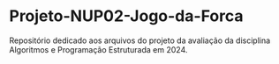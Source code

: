 # Projeto-NUP02-Jogo-da-Forca
Repositório dedicado aos arquivos do projeto da avaliação da disciplina Algoritmos e Programação Estruturada em 2024.
